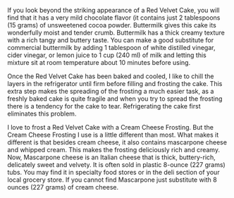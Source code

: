 If you look beyond the striking appearance of a Red Velvet Cake, you will find that it has a very mild chocolate flavor (it contains just 2 tablespoons (15 grams) of unsweetened cocoa powder. Buttermilk gives this cake its wonderfully moist and tender crumb. Buttermilk has a thick creamy texture with a rich tangy and buttery taste. You can make a good substitute for commercial buttermilk by adding 1 tablespoon of white distilled vinegar, cider vinegar, or lemon juice to 1 cup (240 ml) of milk and letting this mixture sit at room temperature about 10 minutes before using.

Once the Red Velvet Cake has been baked and cooled, I like to chill the layers in the refrigerator until firm before filling and frosting the cake. This extra step makes the spreading of the frosting a much easier task, as a freshly baked cake is quite fragile and when you try to spread the frosting there is a tendency for the cake to tear. Refrigerating the cake first eliminates this problem. 

I love to frost a Red Velvet Cake with a Cream Cheese Frosting. But the Cream Cheese Frosting I use is a little different than most. What makes it different is that besides cream cheese, it also contains mascarpone cheese and whipped cream. This makes the frosting deliciously rich and creamy. Now, Mascarpone cheese is an Italian cheese that is thick, buttery-rich, delicately sweet and velvety. It is often sold in plastic 8-ounce (227 grams) tubs. You may find it in specialty food stores or in the deli section of your local grocery store. If you cannot find Mascarpone just substitute with 8 ounces (227 grams) of cream cheese.


